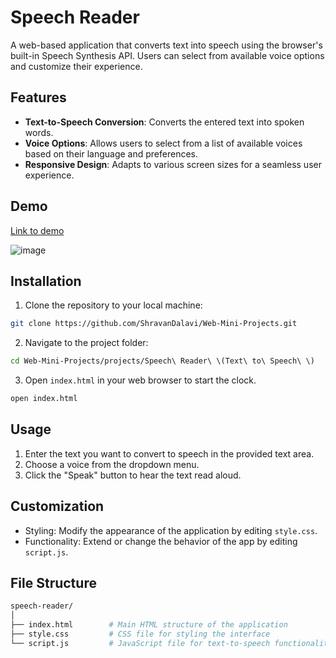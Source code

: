 # Speech Reader

A web-based application that converts text into speech using the browser's built-in Speech Synthesis API. Users can select from available voice options and customize their experience.

## Features

- **Text-to-Speech Conversion**: Converts the entered text into spoken words.
- **Voice Options**: Allows users to select from a list of available voices based on their language and preferences.
- **Responsive Design**: Adapts to various screen sizes for a seamless user experience.

## Demo

[Link to demo](https://k8xj9s.csb.app/)

![image](https://github.com/user-attachments/assets/ac05f6a8-017e-4ea5-8409-22ac30697273)


## Installation

1. Clone the repository to your local machine:
```bash
git clone https://github.com/ShravanDalavi/Web-Mini-Projects.git
```
2. Navigate to the project folder:
```bash
cd Web-Mini-Projects/projects/Speech\ Reader\ \(Text\ to\ Speech\ \)
```
3. Open `index.html` in your web browser to start the clock.
```bash
open index.html
```

## Usage

1. Enter the text you want to convert to speech in the provided text area.
2. Choose a voice from the dropdown menu.
3. Click the "Speak" button to hear the text read aloud.

## Customization

- Styling: Modify the appearance of the application by editing `style.css`.
- Functionality: Extend or change the behavior of the app by editing `script.js`.

## File Structure


```graphql
speech-reader/
│
├── index.html        # Main HTML structure of the application
├── style.css         # CSS file for styling the interface
└── script.js         # JavaScript file for text-to-speech functionality
```
